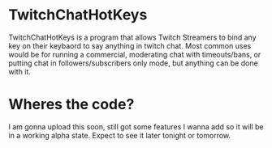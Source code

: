 # TwitchChatHotKeys
TwitchChatHotKeys is a program that allows Twitch Streamers to bind any key on their keybaord to say anything in twitch chat. Most common uses would be for running a commercial, moderating chat with timeouts/bans, or putting chat in followers/subscribers only mode, but anything can be done with it.

# Wheres the code?
I am gonna upload this soon, still got some features I wanna add so it will be in a working alpha state. Expect to see it later tonight or tomorrow.

